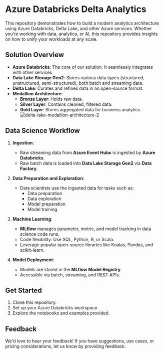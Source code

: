 # Azure Databricks Delta Analytics

This repository demonstrates how to build a modern analytics architecture using Azure Databricks, Delta Lake, and other Azure services. Whether you're working with data, analytics, or AI, this repository provides insights on how to unify your workloads at any scale.

## Solution Overview

- **Azure Databricks**: The core of our solution. It seamlessly integrates with other services.
- **Data Lake Storage Gen2**: Stores various data types (structured, unstructured, semi-structured), both batch and streaming data.
- **Delta Lake**: Curates and refines data in an open-source format.
- **Medallion Architecture**:
    - **Bronze Layer**: Holds raw data.
    - **Silver Layer**: Contains cleaned, filtered data.
    - **Gold Layer**: Stores aggregated data for business analytics.
![delta-lake-medallion-architecture-2](https://github.com/AnthonyByansi/azure-databricks-delta-analytics/assets/101401469/b589cf7f-999b-4e82-82c3-ae4228e2ff20)


## Data Science Workflow

1. **Ingestion**:
    - Raw streaming data from **Azure Event Hubs** is ingested by **Azure Databricks**.
    - Raw batch data is loaded into **Data Lake Storage Gen2** via **Data Factory**.

2. **Data Preparation and Exploration**:
    - Data scientists use the ingested data for tasks such as:
        - Data preparation
        - Data exploration
        - Model preparation
        - Model training

3. **Machine Learning**:
    - **MLflow** manages parameter, metric, and model tracking in data science code runs.
    - Code flexibility: Use SQL, Python, R, or Scala.
    - Leverage popular open-source libraries like Koalas, Pandas, and scikit-learn.

4. **Model Deployment**:
    - Models are stored in the **MLflow Model Registry**.
    - Accessible via batch, streaming, and REST APIs.

## Get Started

1. Clone this repository.
2. Set up your Azure Databricks workspace.
3. Explore the notebooks and examples provided.

## Feedback

We'd love to hear your feedback! If you have suggestions, use cases, or pricing considerations, let us know by providing feedback.
